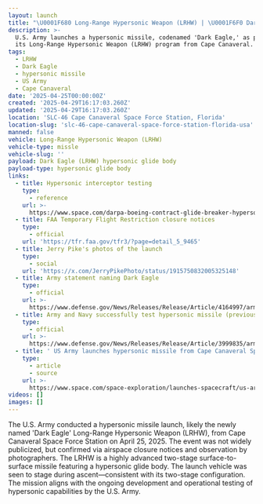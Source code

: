 ```yaml
---
layout: launch
title: "\U0001F680 Long-Range Hypersonic Weapon (LRHW) | \U0001F6F0 Dark Eagle (LRHW) hypersonic glide body"
description: >-
  U.S. Army launches a hypersonic missile, codenamed 'Dark Eagle,' as part of
  its Long-Range Hypersonic Weapon (LRHW) program from Cape Canaveral.
tags:
  - LRHW
  - Dark Eagle
  - hypersonic missile
  - US Army
  - Cape Canaveral
date: '2025-04-25T00:00:00Z'
created: '2025-04-29T16:17:03.260Z'
updated: '2025-04-29T16:17:03.260Z'
location: 'SLC-46 Cape Canaveral Space Force Station, Florida'
location-slug: 'slc-46-cape-canaveral-space-force-station-florida-usa'
manned: false
vehicle: Long-Range Hypersonic Weapon (LRHW)
vehicle-type: missle
vehicle-slug: ''
payload: Dark Eagle (LRHW) hypersonic glide body
payload-type: hypersonic glide body
links:
  - title: Hypersonic interceptor testing
    type:
      - reference
    url: >-
      https://www.space.com/darpa-boeing-contract-glide-breaker-hypersonic-interceptor-testing
  - title: FAA Temporary Flight Restriction closure notices
    type:
      - official
    url: 'https://tfr.faa.gov/tfr3/?page=detail_5_9465'
  - title: Jerry Pike's photos of the launch
    type:
      - social
    url: 'https://x.com/JerryPikePhoto/status/1915750832005325148'
  - title: Army statement naming Dark Eagle
    type:
      - official
    url: >-
      https://www.defense.gov/News/Releases/Release/Article/4164997/army-announces-official-name-for-its-long-range-hypersonic-weapon/
  - title: Army and Navy successfully test hypersonic missile (previous test)
    type:
      - official
    url: >-
      https://www.defense.gov/News/Releases/Release/Article/3999835/army-and-navy-successfully-test-conventional-hypersonic-missile/
  - title: ' US Army launches hypersonic missile from Cape Canaveral Space Force Station '
    type:
      - article
      - source
    url: >-
      https://www.space.com/space-exploration/launches-spacecraft/us-army-launches-dark-eagle-hypersonic-missile-from-cape-canaveral-space-force-station
videos: []
images: []
---
```

The U.S. Army conducted a hypersonic missile launch, likely the newly named 'Dark Eagle' Long-Range Hypersonic Weapon (LRHW), from Cape Canaveral Space Force Station on April 25, 2025. The event was not widely publicized, but confirmed via airspace closure notices and observation by photographers. The LRHW is a highly advanced two-stage surface-to-surface missile featuring a hypersonic glide body. The launch vehicle was seen to stage during ascent—consistent with its two-stage configuration. The mission aligns with the ongoing development and operational testing of hypersonic capabilities by the U.S. Army.
